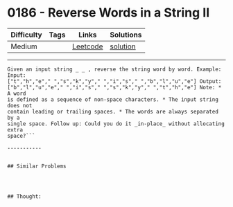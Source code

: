 # 0186 - Reverse Words in a String II

Difficulty  | Tags | Links | Solutions
----------- | ---- | ----- | -----
Medium |  | [Leetcode](https://leetcode.com/problems/reverse-words-in-a-string-ii) | [solution](https://leetcode.com/problems/reverse-words-in-a-string-ii/solution/)


-----------

```
Given an input string _ _ , reverse the string word by word. Example: Input:
["t","h","e"," ","s","k","y"," ","i","s"," ","b","l","u","e"] Output:
["b","l","u","e"," ","i","s"," ","s","k","y"," ","t","h","e"] Note: * A word
is defined as a sequence of non-space characters. * The input string does not
contain leading or trailing spaces. * The words are always separated by a
single space. Follow up: Could you do it _in-place_ without allocating extra
space?```

-----------


## Similar Problems




## Thought:
